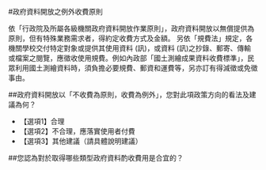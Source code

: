  
#政府資料開放之例外收費原則
 		 
依「行政院及所屬各級機關政府資料開放作業原則」，政府資料開放以無償提供為原則，但有特殊業務需求者，得約定收費方式及金額。
另依「規費法」規定，各機關學校交付特定對象或提供其使用資料 (訊)，或資料 (訊)之抄錄、郵寄、傳輸或檔案之閱覽，應徵收使用規費。例如內政部「國土測繪成果資料收費標準」，民眾利用國土測繪資料時，須負擔必要規費、郵資和運費等，另亦訂有得減徵或免徵事由。

##政府資料開放以「不收費為原則，收費為例外」，您對此項政策方向的看法及建議為何？
- 【選項1】合理
- 【選項2】不合理，應落實使用者付費
- 【選項3】其他建議（請具體說明建議）

##您認為對於取得哪些類型政府資料酌收費用是合宜的？


